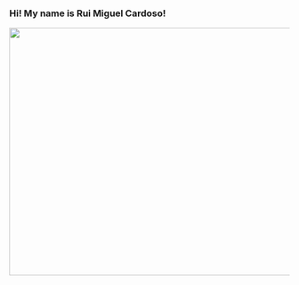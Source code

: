 ### Hi! My name is Rui Miguel Cardoso! 


<img src= https://64.media.tumblr.com/6367674b82a1c148a6feb7f7acb497ba/01f18292bf4f260b-be/s540x810/7bbe31fed699954e80205db13597e9425917b68d.gifv  width="600" height="445">
